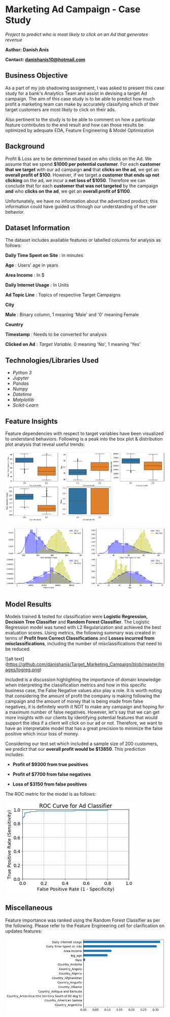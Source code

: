# Marketing Ad Campaign - Case Study
*Project to predict who is most likely to click on an Ad that generates revenue*

**Author: Danish Anis**

**Contact: danishanis10@hotmail.com**

## Business Objective

As a part of my job shadowing assignment, I was asked to present this case study for a bank's Analytics Team and assist in devising a target Ad campaign. The aim of this case study is to be able to predict how much profit a marketing team can make by accurately classifying which of their target customers are most likely to click on their ads.

Also pertinent to the study is to be able to comment on how a particular feature contributes to the end result and how can those results be optimized by adequate EDA, Feature Engineering & Model Optimization

## Background

Profit & Loss are to be determined based on who clicks on the Ad. We assume that we spend **$1000 per potential customer**. For each **customer that we target** with our ad campaign **and** that **clicks on the ad**, we get an **overall profit of $100**. However, if we target a **customer that ends up not clicking** on the ad, we incur a **net loss of $1050**. Therefore we can conclude that for each **customer that was not targeted** by the campaign **and** who **clicks on the ad**, we get an **overall profit of $1100**.

Unfortunately, we have no information about the advertized product; this information could have guided us through our understanding of the user behavior.

## Dataset Information

The dataset includes available features or labelled columns for analysis as follows:

**Daily Time Spent on Site** : in minutes

**Age** : Users' age in years

**Area Income** : In $

**Daily Internet Usage** : In Units

**Ad Topic Line** : Topics of respective Target Campaigns

**City**

**Male** : Binary column, 1 meaning 'Male' and '0' meaning Female

**Country**

**Timestamp** : Needs to be converted for analysis

**Clicked on Ad** : *Target Variable*. 0 meaning 'No', 1 meaning 'Yes'

## Technologies/Libraries Used

 - *Python 3*
 - *Jupyter*
 - *Pandas*
 - *Numpy*
 - *Datetime*
 - *Matplotlib*
 - *Scikit-Learn*
 
## Feature Insights

Feature dependencies with respect to target variables have been visualized to understand behaviors. Following is a peak into the box plot & distribution plot analysis that reveal useful trends: 

![alt text](https://github.com/danishanis/Target_Marketing_Campaign/blob/master/Images/bplots.png)

![alt text](https://github.com/danishanis/Target_Marketing_Campaign/blob/master/Images/distplots.png)

## Model Results

Models trained & tested for classification were **Logistic Regression, Decision Tree Classifier** and **Random Forest Classifier**. The Logistic Regression model was tuned with L2 Regularization and achieved the best evaluation scores. Using metrics, the following summary was created in terms of **Profit from Correct Classifications** and **Losses incurred from misclassifications**, including the number of misclassifications that need to be reduced.

![alt text] (https://github.com/danishanis/Target_Marketing_Campaign/blob/master/Images/logreg.png)

Included is a discussion highlighting the importance of domain knowledge when interpreting the classification metrics and how in this specific business case, the False Negative values also play a role. It is worth noting that considering the amount of profit the company is making following the campaign and the amount of money that is being made from false negatives, it is definitely worth it NOT to make any campaign and hoping for a maximum number of false negatives. However, let's say that we can get more insights with our clients by identifying potential features that would support the idea if a client will click on our ad or not. Therefore, we want to have an interpretable model that has a great precision to minimize the false positive which incur loss of money.

Considering our test set which included a sample size of 200 customers, we predict that our **overall profit would be $13850**. This prediction includes:

 - **Profit of $9300 from true positives**
 
 - **Profit of $7700 from false negatives**
 
 - **Loss of $3150 from false positives**

The ROC metric for the model is as follows:

![alt text](https://github.com/danishanis/Target_Marketing_Campaign/blob/master/Images/roc.png)

## Miscellaneous

Feature importance was ranked using the Random Forest Classifier as per the following. Please refer to the Feature Engineering cell for clarification on updates features:

![alt text](https://github.com/danishanis/Target_Marketing_Campaign/blob/master/Images/featimp.png)
